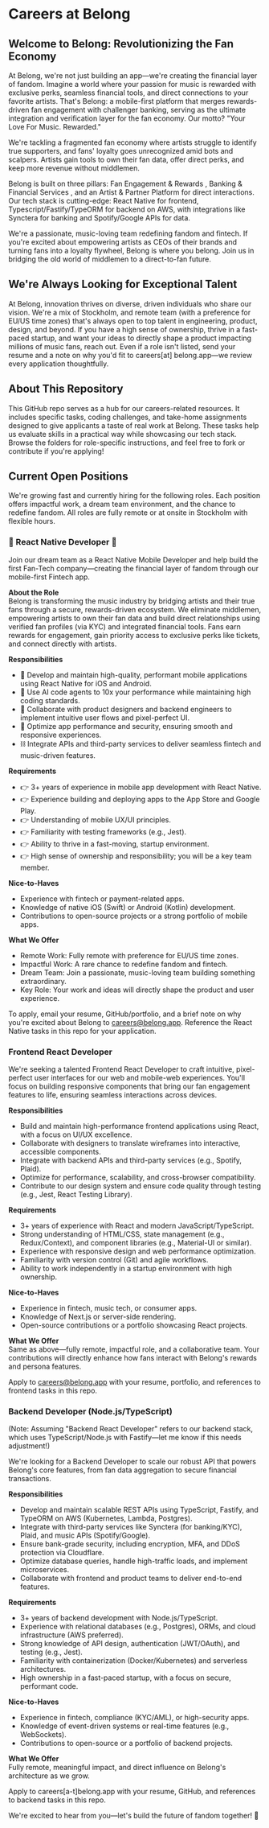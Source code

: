 # Careers at Belong

## Welcome to Belong: Revolutionizing the Fan Economy

At Belong, we're not just building an app—we're creating the financial layer of fandom. Imagine a world where your passion for music is rewarded with exclusive perks, seamless financial tools, and direct connections to your favorite artists. That's Belong: a mobile-first platform that merges rewards-driven fan engagement with challenger banking, serving as the ultimate integration and verification layer for the fan economy. Our motto? "Your Love For Music. Rewarded."

We're tackling a fragmented fan economy where artists struggle to identify true supporters, and fans' loyalty goes unrecognized amid bots and scalpers. Artists gain tools to own their fan data, offer direct perks, and keep more revenue without middlemen.

Belong is built on three pillars: Fan Engagement & Rewards , Banking & Financial Services , and an Artist & Partner Platform for direct interactions. Our tech stack is cutting-edge: React Native for frontend, Typescript/Fastify/TypeORM for backend on AWS, with integrations like Synctera for banking and Spotify/Google APIs for data.

We're a passionate, music-loving team redefining fandom and fintech. If you're excited about empowering artists as CEOs of their brands and turning fans into a loyalty flywheel, Belong is where you belong. Join us in bridging the old world of middlemen to a direct-to-fan future.

## We're Always Looking for Exceptional Talent

At Belong, innovation thrives on diverse, driven individuals who share our vision. We're a mix of Stockholm, and remote team (with a preference for EU/US time zones) that's always open to top talent in engineering, product, design, and beyond. If you have a high sense of ownership, thrive in a fast-paced startup, and want your ideas to directly shape a product impacting millions of music fans, reach out. Even if a role isn't listed, send your resume and a note on why you'd fit to careers[at] belong.app—we review every application thoughtfully.

## About This Repository

This GitHub repo serves as a hub for our careers-related resources. It includes specific tasks, coding challenges, and take-home assignments designed to give applicants a taste of real work at Belong. These tasks help us evaluate skills in a practical way while showcasing our tech stack. Browse the folders for role-specific instructions, and feel free to fork or contribute if you're applying!

## Current Open Positions

We're growing fast and currently hiring for the following roles. Each position offers impactful work, a dream team environment, and the chance to redefine fandom. All roles are fully remote or at onsite in Stockholm with flexible hours.

### 📱 React Native Developer 📱

Join our dream team as a React Native Mobile Developer and help build the first Fan-Tech company—creating the financial layer of fandom through our mobile-first Fintech app.

**About the Role**  
Belong is transforming the music industry by bridging artists and their true fans through a secure, rewards-driven ecosystem. We eliminate middlemen, empowering artists to own their fan data and build direct relationships using verified fan profiles (via KYC) and integrated financial tools. Fans earn rewards for engagement, gain priority access to exclusive perks like tickets, and connect directly with artists.

**Responsibilities**  
- 📱 Develop and maintain high-quality, performant mobile applications using React Native for iOS and Android.  
- 🤖 Use AI code agents to 10x your performance while maintaining high coding standards.  
- 🎨 Collaborate with product designers and backend engineers to implement intuitive user flows and pixel-perfect UI.  
- 🚄 Optimize app performance and security, ensuring smooth and responsive experiences.  
- ⛓ Integrate APIs and third-party services to deliver seamless fintech and music-driven features.  

**Requirements**  
- 👉 3+ years of experience in mobile app development with React Native.  
- 👉 Experience building and deploying apps to the App Store and Google Play.  
- 👉 Understanding of mobile UX/UI principles.  
- 👉 Familiarity with testing frameworks (e.g., Jest).  
- 👉 Ability to thrive in a fast-moving, startup environment.  
- 👉 High sense of ownership and responsibility; you will be a key team member.  

**Nice-to-Haves**  
- Experience with fintech or payment-related apps.  
- Knowledge of native iOS (Swift) or Android (Kotlin) development.  
- Contributions to open-source projects or a strong portfolio of mobile apps.  

**What We Offer**  
- Remote Work: Fully remote with preference for EU/US time zones.  
- Impactful Work: A rare chance to redefine fandom and fintech.  
- Dream Team: Join a passionate, music-loving team building something extraordinary.  
- Key Role: Your work and ideas will directly shape the product and user experience.  

To apply, email your resume, GitHub/portfolio, and a brief note on why you're excited about Belong to careers@belong.app. Reference the React Native tasks in this repo for your application.

### Frontend React Developer

We're seeking a talented Frontend React Developer to craft intuitive, pixel-perfect user interfaces for our web and mobile-web experiences. You'll focus on building responsive components that bring our fan engagement features to life, ensuring seamless interactions across devices.

**Responsibilities**  
- Build and maintain high-performance frontend applications using React, with a focus on UI/UX excellence.  
- Collaborate with designers to translate wireframes into interactive, accessible components.  
- Integrate with backend APIs and third-party services (e.g., Spotify, Plaid).  
- Optimize for performance, scalability, and cross-browser compatibility.  
- Contribute to our design system and ensure code quality through testing (e.g., Jest, React Testing Library).  

**Requirements**  
- 3+ years of experience with React and modern JavaScript/TypeScript.  
- Strong understanding of HTML/CSS, state management (e.g., Redux/Context), and component libraries (e.g., Material-UI or similar).  
- Experience with responsive design and web performance optimization.  
- Familiarity with version control (Git) and agile workflows.  
- Ability to work independently in a startup environment with high ownership.  

**Nice-to-Haves**  
- Experience in fintech, music tech, or consumer apps.  
- Knowledge of Next.js or server-side rendering.  
- Open-source contributions or a portfolio showcasing React projects.  

**What We Offer**  
Same as above—fully remote, impactful role, and a collaborative team. Your contributions will directly enhance how fans interact with Belong's rewards and persona features.

Apply to careers@belong.app with your resume, portfolio, and references to frontend tasks in this repo.

### Backend Developer (Node.js/TypeScript)

(Note: Assuming "Backend React Developer" refers to our backend stack, which uses TypeScript/Node.js with Fastify—let me know if this needs adjustment!)  

We're looking for a Backend Developer to scale our robust API that powers Belong's core features, from fan data aggregation to secure financial transactions.

**Responsibilities**  
- Develop and maintain scalable REST APIs using TypeScript, Fastify, and TypeORM on AWS (Kubernetes, Lambda, Postgres).  
- Integrate with third-party services like Synctera (for banking/KYC), Plaid, and music APIs (Spotify/Google).  
- Ensure bank-grade security, including encryption, MFA, and DDoS protection via Cloudflare.  
- Optimize database queries, handle high-traffic loads, and implement microservices.  
- Collaborate with frontend and product teams to deliver end-to-end features.  

**Requirements**  
- 3+ years of backend development with Node.js/TypeScript.  
- Experience with relational databases (e.g., Postgres), ORMs, and cloud infrastructure (AWS preferred).  
- Strong knowledge of API design, authentication (JWT/OAuth), and testing (e.g., Jest).  
- Familiarity with containerization (Docker/Kubernetes) and serverless architectures.  
- High ownership in a fast-paced startup, with a focus on secure, performant code.  

**Nice-to-Haves**  
- Experience in fintech, compliance (KYC/AML), or high-security apps.  
- Knowledge of event-driven systems or real-time features (e.g., WebSockets).  
- Contributions to open-source or a portfolio of backend projects.  

**What We Offer**  
Fully remote, meaningful impact, and direct influence on Belong's architecture as we grow.

Apply to careers[a-t]belong.app with your resume, GitHub, and references to backend tasks in this repo.



We're excited to hear from you—let's build the future of fandom together! 🚀
